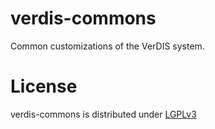 verdis-commons
==============

Common customizations of the VerDIS system.

License
=======

verdis-commons is distributed under [LGPLv3](https://github.com/cismet/verdis-commons/blob/dev/LICENSE)
